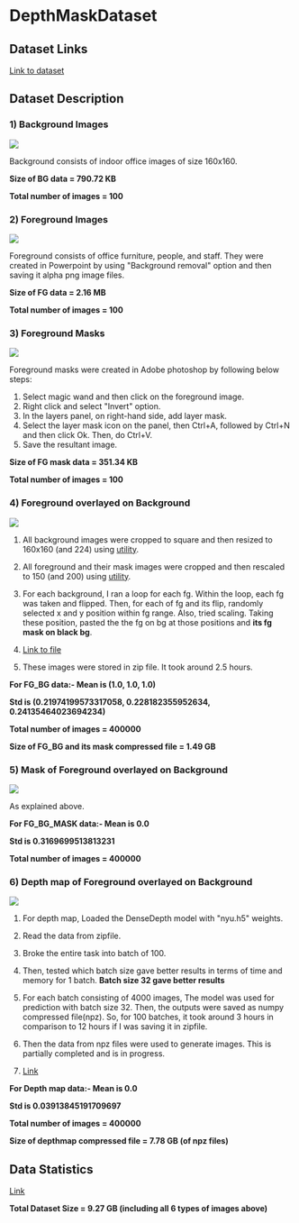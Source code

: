 # DepthMaskDataset


## Dataset Links

[Link to dataset](https://drive.google.com/open?id=1zQTsYCo7_p-4u_3pgNCjd7dpGFRUZIVJ)


## Dataset Description

### 1) Background Images

![](https://raw.githubusercontent.com/genigarus/DepthMaskDataset/master/asset/sample_bg.PNG)

Background consists of indoor office images of size 160x160.

**Size of BG data = 790.72 KB**

**Total number of images = 100**


### 2) Foreground Images

![](https://raw.githubusercontent.com/genigarus/DepthMaskDataset/master/asset/sample_fg.PNG)

Foreground consists of office furniture, people, and staff. They were created in Powerpoint by using "Background removal" option and then saving it alpha png image files.

**Size of FG data = 2.16 MB**

**Total number of images = 100**


### 3) Foreground Masks

![](https://raw.githubusercontent.com/genigarus/DepthMaskDataset/master/asset/sample_fg_mask.PNG)

Foreground masks were created in Adobe photoshop by following below steps:

1) Select magic wand and then click on the foreground image.
2) Right click and select "Invert" option.
3) In the layers panel, on right-hand side, add layer mask.
4) Select the layer mask icon on the panel, then Ctrl+A, followed by Ctrl+N and then click Ok. Then, do Ctrl+V.
5) Save the resultant image.

**Size of FG mask data = 351.34 KB**

**Total number of images = 100**


### 4) Foreground overlayed on Background

![](https://raw.githubusercontent.com/genigarus/DepthMaskDataset/master/asset/fg_bg.png)

1) All background images were cropped to square and then resized to 160x160 (and 224) using [utility](https://github.com/genigarus/DepthMaskDataset/blob/master/utility.py). 

2) All foreground and their mask images were cropped and then rescaled to 150 (and 200)   using [utility](https://github.com/genigarus/DepthMaskDataset/blob/master/utility.py).

3) For each background, I ran a loop for each fg. Within the loop, each fg was taken and flipped. Then, for each of fg and its flip, randomly selected x and y position within fg range. Also, tried scaling. Taking these position, pasted the the fg on bg at those positions and **its fg mask on black bg**.

4) [Link to file](https://github.com/genigarus/DepthMaskDataset/blob/master/OverlayingForegroundOnBackground.ipynb)

5) These images were stored in zip file. It took around 2.5 hours.

**For FG_BG data:-
Mean is (1.0, 1.0, 1.0)**

**Std is (0.21974199573317058, 0.228182355952634, 0.24135464023694234)**

**Total number of images = 400000**


**Size of FG_BG and its mask compressed file = 1.49 GB**


### 5) Mask of Foreground overlayed on Background

![](https://raw.githubusercontent.com/genigarus/DepthMaskDataset/master/asset/fg_bg_mask.png)

As explained above.

**For FG_BG_MASK data:-
Mean is 0.0**

**Std is 0.3169699513813231**

**Total number of images = 400000**

### 6) Depth map of Foreground overlayed on Background

![](https://raw.githubusercontent.com/genigarus/DepthMaskDataset/master/asset/sample_depth_map.PNG)

1) For depth map, Loaded the DenseDepth model with "nyu.h5" weights.

2) Read the data from zipfile. 

3) Broke the entire task into batch of 100.

4) Then, tested which batch size gave better results in terms of time and memory for 1 batch. **Batch size 32 gave better results**

5) For each batch consisting of 4000 images, The model was used for prediction with batch size 32. Then, the outputs were saved as numpy compressed file(npz). So, for 100 batches, it took around 3 hours in comparison to 12 hours if I was saving it in zipfile.

6) Then the data from npz files were used to generate images. This is partially completed and is in progress. 

7) [Link](https://github.com/genigarus/DepthMaskDataset/blob/master/DepthMapGeneration.ipynb)

**For Depth map data:-
Mean is 0.0**

**Std is 0.03913845191709697**

**Total number of images = 400000**

**Size of depthmap compressed file = 7.78 GB (of npz files)**

## Data Statistics

[Link](https://github.com/genigarus/DepthMaskDataset/blob/master/DepthMaskDatasetStatistics.ipynb)


**Total Dataset Size = 9.27 GB (including all 6 types of images above)**
